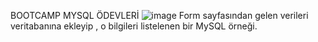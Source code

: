 BOOTCAMP MYSQL ÖDEVLERİ
![image](https://user-images.githubusercontent.com/102829820/202910866-76cd7e9a-eb60-4bca-b502-4b5f89378e58.png)
Form sayfasından gelen verileri veritabanına ekleyip , o bilgileri listelenen bir MySQL örneği.
